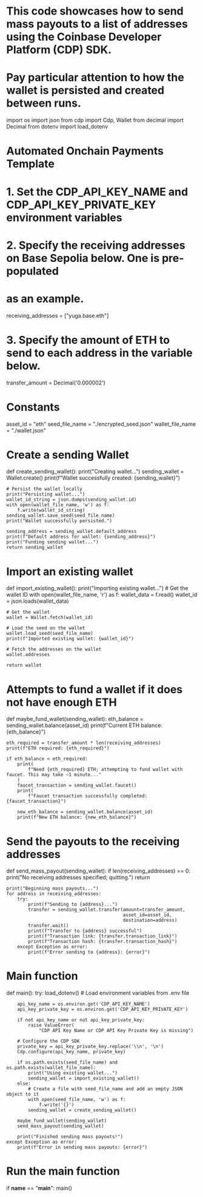 
# This code showcases how to send mass payouts to a list of addresses using the Coinbase Developer Platform (CDP) SDK.
# Pay particular attention to how the wallet is persisted and created between runs.

import os
import json
from cdp import Cdp, Wallet
from decimal import Decimal
from dotenv import load_dotenv

# Automated Onchain Payments Template

# 1. Set the CDP_API_KEY_NAME and CDP_API_KEY_PRIVATE_KEY environment variables

# 2. Specify the receiving addresses on Base Sepolia below. One is pre-populated
# as an example.
receiving_addresses = ["yuga.base.eth"]

# 3. Specify the amount of ETH to send to each address in the variable below.
transfer_amount = Decimal('0.000002')

# Constants
asset_id = "eth"
seed_file_name = "./encrypted_seed.json"
wallet_file_name = "./wallet.json"


# Create a sending Wallet
def create_sending_wallet():
    print("Creating wallet...")
    sending_wallet = Wallet.create()
    print(f"Wallet successfully created: {sending_wallet}")

    # Persist the wallet locally
    print("Persisting wallet...")
    wallet_id_string = json.dumps(sending_wallet.id)
    with open(wallet_file_name, 'w') as f:
        f.write(wallet_id_string)
    sending_wallet.save_seed(seed_file_name)
    print("Wallet successfully persisted.")

    sending_address = sending_wallet.default_address
    print(f"Default address for wallet: {sending_address}")
    print("Funding sending wallet...")
    return sending_wallet


# Import an existing wallet
def import_existing_wallet():
    print("Importing existing wallet...")
    # Get the wallet ID
    with open(wallet_file_name, 'r') as f:
        wallet_data = f.read()
    wallet_id = json.loads(wallet_data)

    # Get the wallet
    wallet = Wallet.fetch(wallet_id)

    # Load the seed on the wallet
    wallet.load_seed(seed_file_name)
    print(f"Imported existing wallet: {wallet_id}")

    # Fetch the addresses on the wallet
    wallet.addresses

    return wallet


# Attempts to fund a wallet if it does not have enough ETH
def maybe_fund_wallet(sending_wallet):
    eth_balance = sending_wallet.balance(asset_id)
    print(f"Current ETH balance: {eth_balance}")

    eth_required = transfer_amount * len(receiving_addresses)
    print(f"ETH required: {eth_required}")

    if eth_balance < eth_required:
        print(
            f"Need {eth_required} ETH; attempting to fund wallet with faucet. This may take ~1 minute..."
        )
        faucet_transaction = sending_wallet.faucet()
        print(
            f"Faucet transaction successfully completed: {faucet_transaction}")

        new_eth_balance = sending_wallet.balance(asset_id)
        print(f"New ETH balance: {new_eth_balance}")


# Send the payouts to the receiving addresses
def send_mass_payout(sending_wallet):
    if len(receiving_addresses) == 0:
        print("No receiving addresses specified; quitting.")
        return

    print("Beginning mass payouts...")
    for address in receiving_addresses:
        try:
            print(f"Sending to {address}...")
            transfer = sending_wallet.transfer(amount=transfer_amount,
                                               asset_id=asset_id,
                                               destination=address)
            transfer.wait()
            print(f"Transfer to {address} successful")
            print(f"Transaction link: {transfer.transaction_link}")
            print(f"Transaction hash: {transfer.transaction_hash}")
        except Exception as error:
            print(f"Error sending to {address}: {error}")


# Main function
def main():
    try:
        load_dotenv()  # Load environment variables from .env file

        api_key_name = os.environ.get('CDP_API_KEY_NAME')
        api_key_private_key = os.environ.get('CDP_API_KEY_PRIVATE_KEY')

        if not api_key_name or not api_key_private_key:
            raise ValueError(
                "CDP API Key Name or CDP API Key Private Key is missing")

        # Configure the CDP SDK
        private_key = api_key_private_key.replace('\\n', '\n')
        Cdp.configure(api_key_name, private_key)

        if os.path.exists(seed_file_name) and os.path.exists(wallet_file_name):
            print("Using existing wallet...")
            sending_wallet = import_existing_wallet()
        else:
            # Create a file with seed_file_name and add an empty JSON object to it
            with open(seed_file_name, 'w') as f:
                f.write('{}')
            sending_wallet = create_sending_wallet()

        maybe_fund_wallet(sending_wallet)
        send_mass_payout(sending_wallet)

        print("Finished sending mass payouts!")
    except Exception as error:
        print(f"Error in sending mass payouts: {error}")


# Run the main function
if __name__ == "__main__":
    main()
